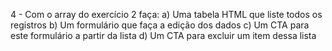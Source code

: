 4 - Com o array do exercício 2 faça:
    a) Uma tabela HTML que liste todos os registros
    b) Um formulário que faça a edição dos dados
    c) Um CTA para este formulário a partir da lista
    d) Um CTA para excluir um item dessa lista 
